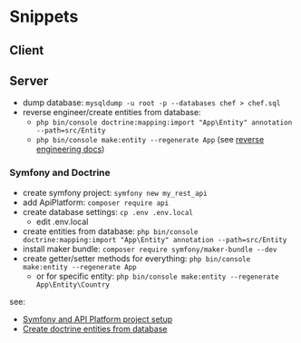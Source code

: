 # Snippets

## Client


## Server

- dump database: ``mysqldump -u root -p --databases chef > chef.sql``
- reverse engineer/create entities from database:
  - ``php bin/console doctrine:mapping:import "App\Entity" annotation --path=src/Entity``
  - ``php bin/console make:entity --regenerate App``
  (see [reverse engineering docs](https://symfony.com/doc/current/doctrine/reverse_engineering.html))

### Symfony and Doctrine

- create symfony project: ``symfony new my_rest_api``
- add ApiPlatform: ``composer require api``
- create database settings: ``cp .env .env.local`` 
  - edit .env.local
- create entities from database: ``php bin/console doctrine:mapping:import "App\Entity" annotation --path=src/Entity``
- install maker bundle: ``composer require symfony/maker-bundle --dev``
- create getter/setter methods for everything: ``php bin/console make:entity --regenerate App``
  - or for specific entity: ``php bin/console make:entity --regenerate App\Entity\Country``


see: 

- [Symfony and API Platform project setup](https://digitalfortress.tech/tutorial/rest-api-with-symfony-and-api-platform/)
- [Create doctrine entities from database](https://symfony.com/doc/current/doctrine/reverse_engineering.html)
